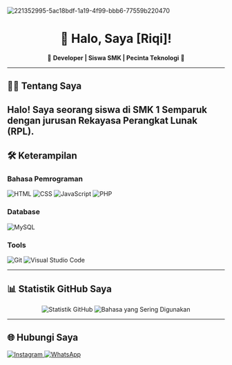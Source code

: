
![221352995-5ac18bdf-1a19-4f99-bbb6-77559b220470](https://github.com/user-attachments/assets/48733c51-17e7-46d7-be90-79c191692980)


<h1 align="center">👋 Halo, Saya [Riqi]!</h1>
<p align="center">
  🚀 <strong>Developer | Siswa SMK | Pecinta Teknologi</strong> 🚀
</p>

---

## 🧑‍💻 Tentang Saya
Halo! Saya seorang siswa di **SMK 1 Semparuk** dengan jurusan **Rekayasa Perangkat Lunak (RPL)**.
---

## 🛠️ Keterampilan
### **Bahasa Pemrograman**
<p align="left">
  <img src="https://img.shields.io/badge/HTML-fc3726?style=for-the-badge&logo=html5&logoColor=white" alt="HTML" />
  <img src="https://img.shields.io/badge/CSS-151bfd?style=for-the-badge&logo=css3&logoColor=white" alt="CSS" />
  <img src="https://img.shields.io/badge/JavaScript-f7ec1e?style=for-the-badge&logo=javascript&logoColor=black" alt="JavaScript" />
  <img src="https://img.shields.io/badge/PHP-777bda?style=for-the-badge&logo=php&logoColor=white" alt="PHP" />
</p>

### **Database**

<p align="left">
  <img src="https://img.shields.io/badge/MySQL-4479c3?style=for-the-badge&logo=mysql&logoColor=white" alt="MySQL" />
</p>

### **Tools**

<p align="left">
  <img src="https://img.shields.io/badge/Git-fa5032?style=for-the-badge&logo=git&logoColor=white" alt="Git" />
  <img src="https://img.shields.io/badge/VS%20Code-005dd6?style=for-the-badge&logo=visual-studio-code&logoColor=white" alt="Visual Studio Code" />
</p>

---

## 📊 Statistik GitHub Saya
<p align="center">
  <img src="https://github-readme-stats.vercel.app/api?username=Riqi16&show_icons=true&theme=radical" alt="Statistik GitHub">
  <img src="https://github-readme-stats.vercel.app/api/top-langs/?username=Riqi16&layout=compact&theme=radical" alt="Bahasa yang Sering Digunakan">
</p>

---

## 🌐 Hubungi Saya
<p align="left">
  <a href="https://instagram.com/Rxiqy_">
    <img src="https://img.shields.io/badge/Instagram-fc3514?style=for-the-badge&logo=instagram&logoColor=white" alt="Instagram" />
  </a>
  <a href="https://wa.me/6285651207410">
    <img src="https://img.shields.io/badge/WhatsApp-25ed66?style=for-the-badge&logo=whatsapp&logoColor=white" alt="WhatsApp" />
  </a>
</p>
